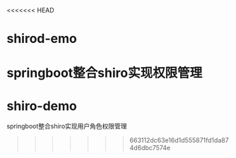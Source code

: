 <<<<<<< HEAD
# shirod-emo
springboot整合shiro实现权限管理
=======
# shiro-demo
springboot整合shiro实现用户角色权限管理
>>>>>>> 663112dc63e16d1d555871fd1da874d6dbc7574e
